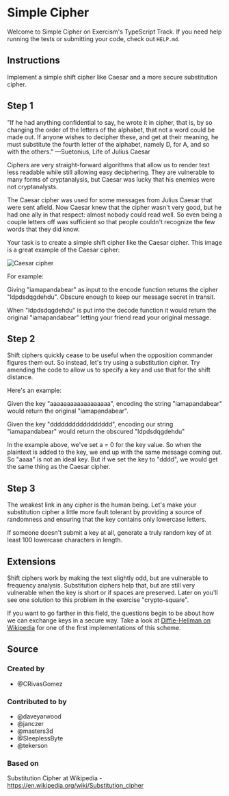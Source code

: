 # Simple Cipher

Welcome to Simple Cipher on Exercism's TypeScript Track.
If you need help running the tests or submitting your code, check out `HELP.md`.

## Instructions

Implement a simple shift cipher like Caesar and a more secure substitution cipher.

## Step 1

"If he had anything confidential to say, he wrote it in cipher, that is, by so changing the order of the letters of the alphabet, that not a word could be made out.
If anyone wishes to decipher these, and get at their meaning, he must substitute the fourth letter of the alphabet, namely D, for A, and so with the others."
—Suetonius, Life of Julius Caesar

Ciphers are very straight-forward algorithms that allow us to render text less readable while still allowing easy deciphering.
They are vulnerable to many forms of cryptanalysis, but Caesar was lucky that his enemies were not cryptanalysts.

The Caesar cipher was used for some messages from Julius Caesar that were sent afield.
Now Caesar knew that the cipher wasn't very good, but he had one ally in that respect: almost nobody could read well.
So even being a couple letters off was sufficient so that people couldn't recognize the few words that they did know.

Your task is to create a simple shift cipher like the Caesar cipher.
This image is a great example of the Caesar cipher:

![Caesar cipher][img-caesar-cipher]

For example:

Giving "iamapandabear" as input to the encode function returns the cipher "ldpdsdqgdehdu".
Obscure enough to keep our message secret in transit.

When "ldpdsdqgdehdu" is put into the decode function it would return the original "iamapandabear" letting your friend read your original message.

## Step 2

Shift ciphers quickly cease to be useful when the opposition commander figures them out.
So instead, let's try using a substitution cipher.
Try amending the code to allow us to specify a key and use that for the shift distance.

Here's an example:

Given the key "aaaaaaaaaaaaaaaaaa", encoding the string "iamapandabear"
would return the original "iamapandabear".

Given the key "ddddddddddddddddd", encoding our string "iamapandabear"
would return the obscured "ldpdsdqgdehdu"

In the example above, we've set a = 0 for the key value.
So when the plaintext is added to the key, we end up with the same message coming out.
So "aaaa" is not an ideal key.
But if we set the key to "dddd", we would get the same thing as the Caesar cipher.

## Step 3

The weakest link in any cipher is the human being.
Let's make your substitution cipher a little more fault tolerant by providing a source of randomness and ensuring that the key contains only lowercase letters.

If someone doesn't submit a key at all, generate a truly random key of at least 100 lowercase characters in length.

## Extensions

Shift ciphers work by making the text slightly odd, but are vulnerable to frequency analysis.
Substitution ciphers help that, but are still very vulnerable when the key is short or if spaces are preserved.
Later on you'll see one solution to this problem in the exercise "crypto-square".

If you want to go farther in this field, the questions begin to be about how we can exchange keys in a secure way.
Take a look at [Diffie-Hellman on Wikipedia][dh] for one of the first implementations of this scheme.

[img-caesar-cipher]: https://upload.wikimedia.org/wikipedia/commons/thumb/4/4a/Caesar_cipher_left_shift_of_3.svg/320px-Caesar_cipher_left_shift_of_3.svg.png
[dh]: https://en.wikipedia.org/wiki/Diffie%E2%80%93Hellman_key_exchange

## Source

### Created by

- @CRivasGomez

### Contributed to by

- @daveyarwood
- @janczer
- @masters3d
- @SleeplessByte
- @tekerson

### Based on

Substitution Cipher at Wikipedia - https://en.wikipedia.org/wiki/Substitution_cipher